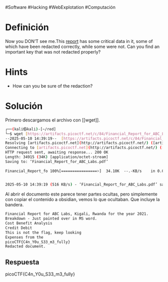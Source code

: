 #Software #Hacking #WebExplotation #Computación 
# Definición
Now you DON’T see me.This [report](https://artifacts.picoctf.net/c/84/Financial_Report_for_ABC_Labs.pdf) has some critical data in it, some of which have been redacted correctly, while some were not. Can you find an important key that was not redacted properly?
# Hints
- How can you be sure of the redaction?
# Solución
Primero descargamos el archivo con [[wget]].
```bash
┌──(kali㉿kali)-[~/red]  
└─$ wget [https://artifacts.picoctf.net/c/84/Financial_Report_for_ABC_Labs.pdf](https://artifacts.picoctf.net/c/84/Financial_Report_for_ABC_Labs.pdf)  
--2025-05-10 14:39:19--  [https://artifacts.picoctf.net/c/84/Financial_Report_for_ABC_Labs.pdf](https://artifacts.picoctf.net/c/84/Financial_Report_for_ABC_Labs.pdf)  
Resolving [artifacts.picoctf.net](http://artifacts.picoctf.net/) ([artifacts.picoctf.net](http://artifacts.picoctf.net/))... 3.161.55.64, 3.161.55.61, 3.161.55.100, ...  
Connecting to [artifacts.picoctf.net](http://artifacts.picoctf.net/) ([artifacts.picoctf.net](http://artifacts.picoctf.net/))|3.161.55.64|:443... connected.  
HTTP request sent, awaiting response... 200 OK  
Length: 34915 (34K) [application/octet-stream]  
Saving to: ‘Financial_Report_for_ABC_Labs.pdf’  
  
Financial_Report_fo 100%[================>]  34.10K  --.-KB/s    in 0.07s    
  

2025-05-10 14:39:19 (516 KB/s) - ‘Financial_Report_for_ABC_Labs.pdf’ saved [34915/34915]
```

Al abrir el documento este parece tener partes ocultas, pero simplemente con copiar el contenido a obsidian, vemos lo que ocultaban. Que incluye la bandera.
```txt
Financial Report for ABC Labs, Kigali, Rwanda for the year 2021.  
Breakdown - Just painted over in MS word.  
Cost Benefit Analysis  
Credit Debit  
This is not the flag, keep looking  
Expenses from the  
picoCTF{C4n_Y0u_S33_m3_fully}  
Redacted document.
```
## Respuesta
picoCTF{C4n_Y0u_S33_m3_fully} 
